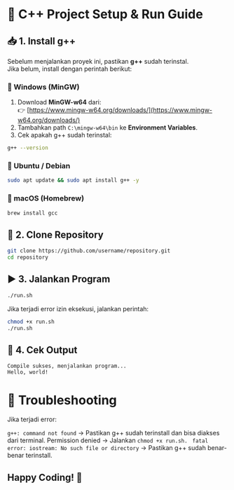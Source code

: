 # 🚀 C++ Project Setup & Run Guide

## 📥 1. Install g++
Sebelum menjalankan proyek ini, pastikan **g++** sudah terinstal.  
Jika belum, install dengan perintah berikut:

### **🔹 Windows (MinGW)**
1. Download **MinGW-w64** dari:  
   👉 [https://www.mingw-w64.org/downloads/](https://www.mingw-w64.org/downloads/)
2. Tambahkan path `C:\mingw-w64\bin` ke **Environment Variables**.
3. Cek apakah g++ sudah terinstal:
```sh
g++ --version
```
### **🔹 Ubuntu / Debian**
   ```sh
sudo apt update && sudo apt install g++ -y
   ```
### **🔹 macOS (Homebrew)**
   ```sh
brew install gcc
   ```

## 🔗 2. Clone Repository
```sh
git clone https://github.com/username/repository.git
cd repository
```
## ▶️ 3. Jalankan Program
```sh
./run.sh
```
Jika terjadi error izin eksekusi, jalankan perintah:
```sh
chmod +x run.sh
./run.sh
```
## 🎯 4. Cek Output
```output
Compile sukses, menjalankan program...
Hello, world!
```

# 📌 Troubleshooting
Jika terjadi error:

``` g++: command not found ``` → Pastikan g++ sudah terinstall dan bisa diakses dari terminal.
Permission denied →  Jalankan ```chmod +x run.sh. ```
``` fatal error: iostream: No such file or directory ``` → Pastikan g++ sudah benar-benar terinstall.
## Happy Coding! 🚀